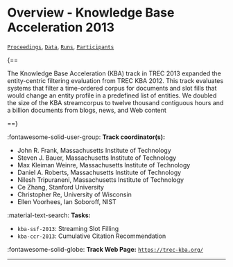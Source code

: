 # Overview - Knowledge Base Acceleration 2013

[`Proceedings`](./proceedings.md), [`Data`](./data.md), [`Runs`](./runs.md), [`Participants`](./participants.md)

{==

The Knowledge Base Acceleration (KBA) track in TREC 2013 expanded the entity-centric filtering evaluation from TREC KBA 2012. This track evaluates systems that filter a time-ordered corpus for documents and slot fills that would change an entity profile in a predefined list of entities. We doubled the size of the KBA streamcorpus to twelve thousand contiguous hours and a billion documents from blogs, news, and Web content

==}

:fontawesome-solid-user-group: **Track coordinator(s):**

- John R. Frank, Massachusetts Institute of Technology 
- Steven J. Bauer, Massachusetts Institute of Technology 
- Max Kleiman Weinre, Massachusetts Institute of Technology 
- Daniel A. Roberts, Massachusetts Institute of Technology 
- Nilesh Tripuraneni, Massachusetts Institute of Technology 
- Ce Zhang, Stanford University 
- Christopher Re, University of Wisconsin 
- Ellen Voorhees, Ian Soboroff, NIST 

:material-text-search: **Tasks:**

- `kba-ssf-2013`: Streaming Slot Filling 
- `kba-ccr-2013`: Cumulative Citation Recommendation 

:fontawesome-solid-globe: **Track Web Page:** [`https://trec-kba.org/`](https://trec-kba.org/) 

---

